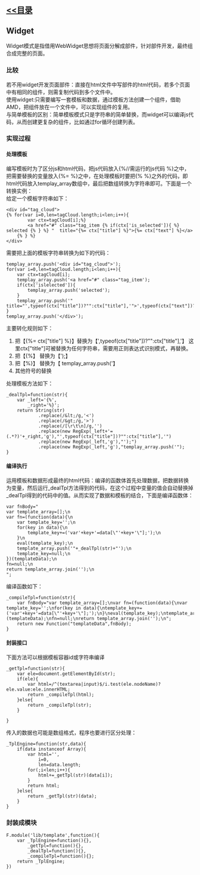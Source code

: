 ## [<<目录](https://github.com/snsart/blog/blob/master/README.md)

## Widget
Widget模式是指借用WebWidget思想将页面分解成部件，针对部件开发，最终组合成完整的页面。
### 比较
若不用widget开发页面部件：直接在html文件中写部件的html代码，若多个页面中有相同的组件，则需复制代码到多个文件中。<br>
使用widget:只需要编写一套模板和数据，通过模板方法创建一个组件，借助AMD，把组件放在一个文件中，可以实现组件的复用。<br>
与简单模板的区别：简单模板模式只是字符串的简单替换，而widget可以编译js代码，从而创建更复杂的组件，比如通过for循环创建列表。<br>

### 实现过程

#### 处理模板
编写模板时为了区分js和html代码，把js代码放入{%//需运行的js代码 %}之中，把需要替换的变量放入{%=  %}之中，在处理模板时要把{% %}之外的代码，即html代码放入templay_array数组中，最后把数组转换为字符串即可。下面是一个转换实例：</br>
给定一个模板字符串如下：
```
<div id="tag_cloud">
{% for(var i=0,len=tagCloud.length;i<len;i++){
		var ctx=tagCloud[i];%}
		<a href="#" class="tag_item {% if(ctx['is_selected']){ %} selected {% } %} "  title="{%= ctx["title"] %}">{%= ctx["text"] %}</a>
	{% } %} 
</div>

```

需要把上面的模板字符串转换为如下的代码：
```
templay_array.push('<div id="tag_cloud">');
for(var i=0,len=tagCloud.length;i<len;i++){
	var ctx=tagCloud[i];
	templay_array.push('<a href="#" class="tag_item'); 
	if(ctx['islelected']){
		templay_array.push('selected'); 
	}
	templay_array.push('" title="',typeof(ctx["title"])?"":ctx["title"],'">',typeof(ctx["text"])?"":ctx["text"],'</a>'); 
}
templay_array.push('</div>');
```
主要转化规则如下：
1. 把【{%= ctx["title"] %}】替换为【',typeof(ctx["title"])?"":ctx["title"],'】
这里ctx["title"]可被替换为任何字符串，需要用正则表达式识别模式，再替换。
2. 把【{%】 替换为【');】
3. 把【%}】 替换为【 templay_array.push('】
4. 其他符号的替换

处理模板方法如下：
```
_dealTpl=function(str){
	var _left='{%',
		_right='%}';
	return String(str)
			.replace(/&lt;/g,'<')
			.replace(/&gt;/g,'>')
			.replace(/[\r\t\n]/g,'')
			.replace(new RegExp(_left+'=(.*?)'+_right,'g'),"',typeof(ctx["title"])?"":ctx["title"],'")
			.replace(new RegExp(_left,'g'),"');")
			.replace(new RegExp(_left,'g'),"templay_array.push('");
}

```
#### 编译执行
运用模板和数据形成最终的html代码：编译的函数体首先处理数据，把数据转换为变量，然后运行_dealTpl方法得到的代码，在这个过程中变量的值会自动替换掉_dealTpl得到的代码中的值。从而实现了数据和模板的结合，下面是编译函数体：
```
var fnBody="
var template_array=[];\n
var fn=(function(data){\n
	var template_key='';\n
	for(key in data){\n
		template_key+=('var'+key+'=data[\"'+key+'\"];');\n
	}\n
	eval(template_key);\n
	template_array.push('"+_dealTpl(str)+"');\n
	template_key=null;\n
})(templateData);\n
fn=null;\n
return template_array.join('');\n
";
```

编译函数如下：
```
_compileTpl=function(str){
	var fnBody="var template_array=[];\nvar fn=(function(data){\nvar template_key='';\nfor(key in data){\ntemplate_key+=('var'+key+'=data[\"'+key+'\"];');\n}\neval(template_key);\ntemplate_array.push('"+_dealTpl(str)+"');\ntemplate_key=null;\n})(templateData);\nfn=null;\nreturn template_array.join('');\n";
	return new Function("templateData",fnBody);
}
```

#### 封装接口
下面方法可以根据模板容器id或字符串编译
```
_getTpl=function(str){
	var ele=document.getElementById(str);
	if(ele){
		var html=/^(textarea|input)$/i.test(ele.nodeName)?ele.value:ele.innerHTML;
		return _compileTpl(html);
	}else{
		return _compileTpl(str);
	}

}
```
传入的数据也可能是数组格式，程序也要进行区分处理：
```
_TplEngine=function(str,data){
	if(data instanceof Array){
		var html='',
			i=0,
			len=data.length;
		for(;i<len;i++){
			html+=_getTpl(str)(data[i]);
		}
		return html;
	}else{
		return _getTpl(str)(data);
	}
}
```

### 封装成模块
```
F.module('lib/template',function(){
	var _TplEngine=function(){},
		_getTpl=function(){},
		_dealTpl=function(){},
		_compileTpl=function(){};
	return _TplEngine;
})
```